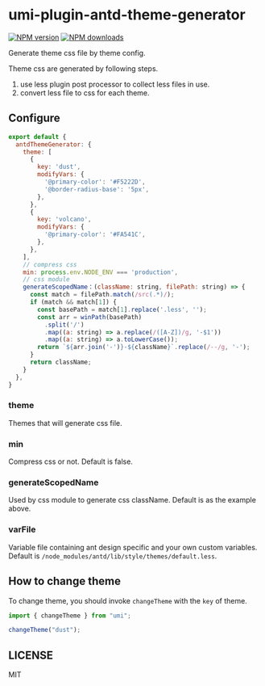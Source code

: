 <!-- @format -->

# umi-plugin-antd-theme-generator

[![NPM version](https://img.shields.io/npm/v/umi-plugin-antd-theme-generator.svg?style=flat)](https://npmjs.org/package/umi-plugin-antd-theme-generator) [![NPM downloads](http://img.shields.io/npm/dm/umi-plugin-antd-theme-generator.svg?style=flat)](https://npmjs.org/package/umi-plugin-antd-theme-generator)

Generate theme css file by theme config.

Theme css are generated by following steps.

1. use less plugin post processor to collect less files in use.
2. convert less file to css for each theme.

## Configure

```js
export default {
  antdThemeGenerator: {
    theme: [
      {
        key: 'dust',
        modifyVars: {
          '@primary-color': '#F5222D',
          '@border-radius-base': '5px',
        },
      },
      {
        key: 'volcano',
        modifyVars: {
          '@primary-color': '#FA541C',
        },
      },
    ],
    // compress css
    min: process.env.NODE_ENV === 'production',
    // css module
    generateScopedName：(className: string, filePath: string) => {
      const match = filePath.match(/src(.*)/);
      if (match && match[1]) {
        const basePath = match[1].replace('.less', '');
        const arr = winPath(basePath)
          .split('/')
          .map((a: string) => a.replace(/([A-Z])/g, '-$1'))
          .map((a: string) => a.toLowerCase());
        return `${arr.join('-')}-${className}`.replace(/--/g, '-');
      }
      return className;
    }
  },
}
```

### theme

Themes that will generate css file.

### min

Compress css or not. Default is false.

### generateScopedName

Used by css module to generate css className. Default is as the example above.

### varFile

Variable file containing ant design specific and your own custom variables. Default is `/node_modules/antd/lib/style/themes/default.less`.

## How to change theme

To change theme, you should invoke `changeTheme` with the `key` of theme.

```js
import { changeTheme } from "umi";

changeTheme("dust");
```

## LICENSE

MIT
